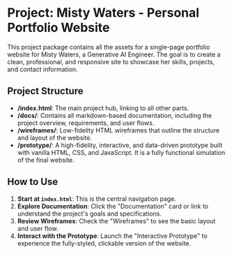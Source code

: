 # Project: Misty Waters - Personal Portfolio Website

This project package contains all the assets for a single-page portfolio website for Misty Waters, a Generative AI Engineer. The goal is to create a clean, professional, and responsive site to showcase her skills, projects, and contact information.

## Project Structure

- **/index.html**: The main project hub, linking to all other parts.
- **/docs/**: Contains all markdown-based documentation, including the project overview, requirements, and user flows.
- **/wireframes/**: Low-fidelity HTML wireframes that outline the structure and layout of the website.
- **/prototype/**: A high-fidelity, interactive, and data-driven prototype built with vanilla HTML, CSS, and JavaScript. It is a fully functional simulation of the final website.

## How to Use

1.  **Start at `index.html`**: This is the central navigation page.
2.  **Explore Documentation**: Click the "Documentation" card or link to understand the project's goals and specifications.
3.  **Review Wireframes**: Check the "Wireframes" to see the basic layout and user flow.
4.  **Interact with the Prototype**: Launch the "Interactive Prototype" to experience the fully-styled, clickable version of the website.
